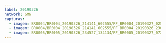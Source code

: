 ```yaml
---
label: 20190326
network: GMN
capturas:
  - imagem: BR0004/BR0004_20190326_214141_602555/FF_BR0004_20190327_025503_379_0374784.fits_maxpixel.jpg
  - imagem: BR0004/BR0004_20190326_214141_602555/FF_BR0004_20190326_230027_495_0093696.fits_maxpixel.jpg
  - imagem: BR0005/BR0005_20190326_234527_134134/FF_BR0005_20190327_072127_684_0545792.fits_maxpixel.jpg
---
```

